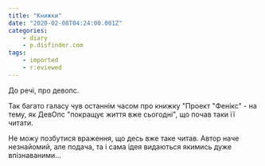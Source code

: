 ```yaml
---
title: "Книжки"
date: "2020-02-08T04:24:00.001Z"
categories:
    - diary
    - p.disfinder.com
tags:
    - imported
    - r:eviewed
---
```

До речі, про девопс.  
<!--more-->
Так багато галасу чув останнім часом про книжку "Проект "Фенікс" - на тему, як ДевОпс "покращує життя вже сьогодні", що почав таки її читати.

Не можу позбутися враження, що десь вже таке читав. Автор наче незнайомий, але подача, та і сама ідея видаються якимись дуже впізнаваними...
